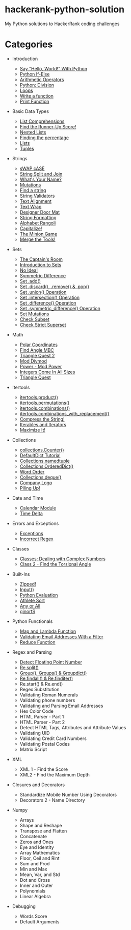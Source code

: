 # hackerank-python-solution
My Python solutions to HackerRank coding challenges

# Categories
- Introduction
  - [Say "Hello, World!" With Python](solutions/Introduction/hello_world.py)
  - [Python If-Else](solutions/Introduction/Python-If-Else)
  - [Arithmetic Operators](solutions/Introduction/Arithmetic_Operators)
  - [Python: Division](solutions/Introduction/Division)
  - [Loops](solutions/Introduction/Loops)
  - [Write a function](solutions/Introduction/Write_a_function)
  - [Print Function](solutions/Introduction/Print_Function)


- Basic Data Types
  - [List Comprehensions](solutions/Basic_Data_Types/List_Comprehensions)
  - [Find the Runner-Up Score!](solutions/Basic_Data_Types/Find_the_Runner-Up_Score)
  - [Nested Lists](solutions/Basic_Data_Types/Nested_Lists)
  - [Finding the percentage](solutions/Basic_Data_Types/Finding_the_percentage)
  - [Lists](solutions/Basic_Data_Types/Lists)
  - [Tuples](solutions/Basic_Data_Types/Tuples)


- Strings
  - [sWAP cASE](solutions/Strings/sWAP_cASE)
  - [String Split and Join](solutions/Strings/String_Split_and_Join)
  - [What's Your Name?](solutions/Strings/What_is_Your_Name)
  - [Mutations](solutions/Strings/Mutations)
  - [Find a string](solutions/Strings/Find_a_string)
  - [String Validators](solutions/Strings/String_Validators)
  - [Text Alignment](solutions/Strings/Text_Alignment)
  - [Text Wrap](solutions/Strings/Text_Wrap)
  - [Designer Door Mat](solutions/Strings/Designer_Door_Mat)
  - [String Formatting](solutions/Strings/String_Formatting)
  - [Alphabet Rangoli](solutions/Strings/Alphabet_Rangoli)
  - [Capitalize!](solutions/Strings/Capitalize)
  - [The Minion Game](solutions/Strings/The_Minion_Game)
  - [Merge the Tools!](solutions/Strings/Merge_the_Tools)


- Sets
  - [The Captain's Room](solutions/Sets/The_Captain_Room)
  - [Introduction to Sets](solutions/Sets/Introduction_to_Sets)
  - [No Idea!](solutions/Sets/No_Idea)
  - [Symmetric Difference](solutions/Sets/Symmetric_Difference)
  - [Set .add()](solutions/Sets/add)
  - [Set .discard(), .remove() & .pop()](solutions/Sets/discard_remove_pop())
  - [Set .union() Operation](solutions/Sets/union()_Operation)
  - [Set .intersection() Operation](solutions/Sets/intersection()_Operation)
  - [Set .difference() Operation](solutions/Sets/difference()_Operation)
  - [Set .symmetric_difference() Operation](solutions/Sets/symmetric_difference()_Operation)
  - [Set Mutations](solutions/Sets/Mutations)
  - [Check Subset](solutions/Sets/Check_Subset)
  - [Check Strict Superset](solutions/Sets/Strict_Superset)


- Math
  - [Polar Coordinates](solutions/Math/Polar_coordinates)
  - [Find Angle MBC](solutions/Math/Find_Angle_MBC)
  - [Triangle Quest 2](solutions/Math/Triangle_Quest_2)
  - [Mod Divmod](solutions/Math/Mod_Divmod)
  - [Power - Mod Power](solutions/Math/Mod_Power)
  - [Integers Come In All Sizes](solutions/Math/Integers_Come_In_All_Sizes)
  - [Triangle Quest](solutions/Math/Triangle_Quest)


- Itertools
  - [itertools.product()](solutions/Itertools/itertools.product)
  - [itertools.permutations()](solutions/Itertools/itertools.permutations)
  - [itertools.combinations()](solutions/Itertools/itertools.combinations)
  - [itertools.combinations_with_replacement()](solutions/Itertools/itertools.combinations_with_replacement)
  - [Compress the String!](solutions/Itertools/Compress_the_String)
  - [Iterables and Iterators](solutions/Itertools/Iterables_and_Iterators)
  - [Maximize It!](solutions/Itertools/Maximize_It)

- Collections
  - [collections.Counter()](solutions/Collections/collections_Counter)
  - [DefaultDict Tutorial](solutions/Collections/DefaultDict_Tutorial)
  - [Collections.namedtuple](solutions/Collections/Collections_namedtuple)
  - [Collections.OrderedDict()](solutions/Collections/OrderedDict)
  - [Word Order](solutions/Collections/WordOrder)
  - [Collections.deque()](solutions/Collections/deque())
  - [Company Logo](solutions/Collections/Company_Logo)
  - [Piling Up!](solutions/Collections/Piling_Up)


- Date and Time
  - [Calendar Module](solutions/Date_and_Time/Calendar_Module)
  - [Time Delta](solutions/Date_and_Time/Time_Delta)


- Errors and Exceptions
  - [Exceptions](solutions/Errors_and_Exceptions/Exceptions)
  - [Incorrect Regex](solutions/Errors_and_Exceptions/Incorrect_Regex)

- Classes
  - [Classes: Dealing with Complex Numbers](solutions/Classes/Dealing_with_Complex_Numbers)
  - [Class 2 - Find the Torsional Angle](solutions/Classes/Find_the_Torsional_Angle)

- Built-Ins
  - [Zipped!](solutions/Built-Ins/Zipped)
  - [Input()](solutions/Built-Ins/Input)
  - [Python Evaluation](solutions/Built-Ins/Evaluation)
  - [Athlete Sort](solutions/Built-Ins/Athlete_Sort)
  - [Any or All](solutions/Built-Ins/Any_or_All)
  - [ginortS](solutions/Built-Ins/ginortS)


- Python Functionals
  - [Map and Lambda Function](solutions/Functionals/Map_and_Lambda_Function)
  - [Validating Email Addresses With a Filter](solutions/Functionals/Validating_Email_Addresses_With_a_Filter)
  - [Reduce Function](solutions/Functionals/Reduce_Function)

- Regex and Parsing
  - [Detect Floating Point Number](solutions/Regex_and_Parsing/Detect_Floating_Point_Number)
  - [Re.split()](solutions/Regex_and_Parsing/Re.split())
  - [Group(), Groups() & Groupdict()](solutions/Regex_and_Parsing/Group)
  - [Re.findall() & Re.finditer()](solutions/Regex_and_Parsing/findall&finditer)
  - Re.start() & Re.end()
  - Regex Substitution
  - Validating Roman Numerals
  - Validating phone numbers
  - Validating and Parsing Email Addresses
  - Hex Color Code
  - HTML Parser - Part 1
  - HTML Parser - Part 2
  - Detect HTML Tags, Attributes and Attribute Values
  - Validating UID
  - Validating Credit Card Numbers
  - Validating Postal Codes
  - Matrix Script

- XML
  - XML 1 - Find the Score
  - XML2 - Find the Maximum Depth

- Closures and Decorators
  - Standardize Mobile Number Using Decorators
  - Decorators 2 - Name Directory

- Numpy
  - Arrays
  - Shape and Reshape
  - Transpose and Flatten
  - Concatenate
  - Zeros and Ones
  - Eye and Identity
  - Array Mathematics
  - Floor, Ceil and Rint
  - Sum and Prod
  - Min and Max
  - Mean, Var, and Std
  - Dot and Cross
  - Inner and Outer
  - Polynomials
  - Linear Algebra


- Debugging
  - Words Score
  - Default Arguments

  
